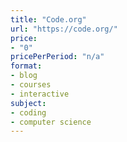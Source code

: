 ```yaml
---
title: "Code.org"
url: "https://code.org/"
price: 
- "0"
pricePerPeriod: "n/a"
format: 
- blog
- courses
- interactive
subject: 
- coding
- computer science
---
```

